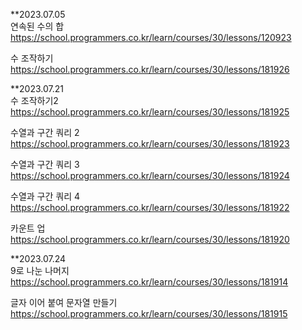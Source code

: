 **2023.07.05 <br>
연속된 수의 합
https://school.programmers.co.kr/learn/courses/30/lessons/120923

수 조작하기
https://school.programmers.co.kr/learn/courses/30/lessons/181926

**2023.07.21 <br>
수 조작하기2
https://school.programmers.co.kr/learn/courses/30/lessons/181925

수열과 구간 쿼리 2
https://school.programmers.co.kr/learn/courses/30/lessons/181923

수열과 구간 쿼리 3
https://school.programmers.co.kr/learn/courses/30/lessons/181924

수열과 구간 쿼리 4
https://school.programmers.co.kr/learn/courses/30/lessons/181922

카운트 업
https://school.programmers.co.kr/learn/courses/30/lessons/181920

**2023.07.24 <br>
9로 나눈 나머지
https://school.programmers.co.kr/learn/courses/30/lessons/181914

글자 이어 붙여 문자열 만들기
https://school.programmers.co.kr/learn/courses/30/lessons/181915
